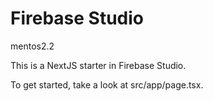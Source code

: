 # Firebase Studio

mentos2.2

This is a NextJS starter in Firebase Studio.

To get started, take a look at src/app/page.tsx.

